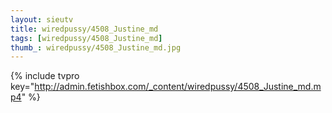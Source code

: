 ```yaml
--- 
layout: sieutv
title: wiredpussy/4508_Justine_md
tags: [wiredpussy/4508_Justine_md]
thumb_: wiredpussy/4508_Justine_md.jpg
---
```

{% include tvpro key="http://admin.fetishbox.com/_content/wiredpussy/4508_Justine_md.mp4" %} 
